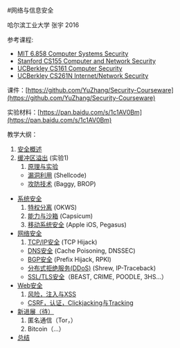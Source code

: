 #网络与信息安全

哈尔滨工业大学 张宇 2016

参考课程: 

- [MIT 6.858 Computer Systems Security](http://ocw.mit.edu/courses/electrical-engineering-and-computer-science/6-858-computer-systems-security-fall-2014/index.htm) 
- [Stanford CS155 Computer and Network Security](https://crypto.stanford.edu/cs155/)
- [UCBerkley CS161 Computer Security](http://inst.eecs.berkeley.edu/~cs161/fa16/)
- [UCBerkley CS261N Internet/Network Security](http://www.icir.org/vern/cs261n/)

课件：[https://github.com/YuZhang/Security-Courseware](https://github.com/YuZhang/Security-Courseware)

实验材料：[https://pan.baidu.com/s/1c1AV0Bm](https://pan.baidu.com/s/1c1AV0Bm)

教学大纲：

1. [安全概述](introduction.md)
1. [缓冲区溢出](buffer-overflow) (实验1) 
	1. [原理与实验](buffer-overflow/buffer-overflow-1.md)
	- [漏洞利用](buffer-overflow/buffer-overflow-2.md) (Shellcode)
	- [攻防技术](buffer-overflow/buffer-overflow-3.md) (Baggy, BROP)
- [系统安全](system-security)
	1. [特权分离](system-security/privilege-separation.md) (OKWS) 
	2. [能力与沙箱](system-security/capabilities-sandbox.md) (Capsicum)
	3. [移动系统安全](system-security/ios-security.md) (Apple iOS, Pegasus)
- [网络安全](network-security)
 	1. [TCP/IP安全](network-security/tcp-ip-sec.md) (TCP Hijack)
	- [DNS安全](network-security/dns-sec.pptx) (Cache Poisoning, DNSSEC)
	- [BGP安全](network-security/bgp-sec.pptx) (Prefix Hijack, RPKI)
	- [分布式拒绝服务(DDoS)](network-security/ddos.md) (Shrew, IP-Traceback)
	- [SSL/TLS安全](network-security/tls.md)（BEAST, CRIME, POODLE, 3HS...）
- [Web安全](web-security) 
	1. [风险，注入与XSS](web-security/web-sec-1.md)
	-  [CSRF，认证，Clickjacking与Tracking](web-security/web-sec-2.md)
- [新进展（待）]()
	1. 匿名通信（Tor，）
	2. Bitcoin（...）
- [总结](summary.md)